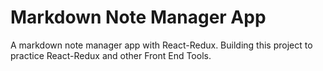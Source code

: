 Markdown Note Manager App
==========================

<Link Here To Final Project>

A markdown note manager app with React-Redux.
Building this project to practice React-Redux and other Front End Tools.
